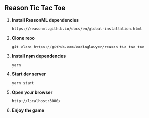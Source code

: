 ## Reason Tic Tac Toe

1.  **Install ReasonML dependencies**

    `https://reasonml.github.io/docs/en/global-installation.html`

2.  **Clone repo**

    `git clone https://github.com/codinglawyer/reason-tic-tac-toe`

3.  **Install npm dependencies**

    `yarn`

4.  **Start dev server**

    `yarn start`

5.  **Open your browser**

    `http://localhost:3000/`

6.  **Enjoy the game**
